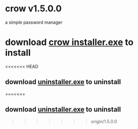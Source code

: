 # crow v1.5.0.0
a simple password manager



# download [crow installer.exe](https://github.com/lizardwine/crow/raw/main/crow%20installer.exe) to install

<<<<<<< HEAD
## download [uninstaller.exe](https://github.com/lizardwine/crow/raw/1.5.0.0/uninstaller.exe) to uninstall
=======
## download [uninstaller.exe](https://github.com/lizardwine/crow/raw/1.5.0.0/uninstaller.exe) to uninstall
>>>>>>> origin/1.5.0.0
